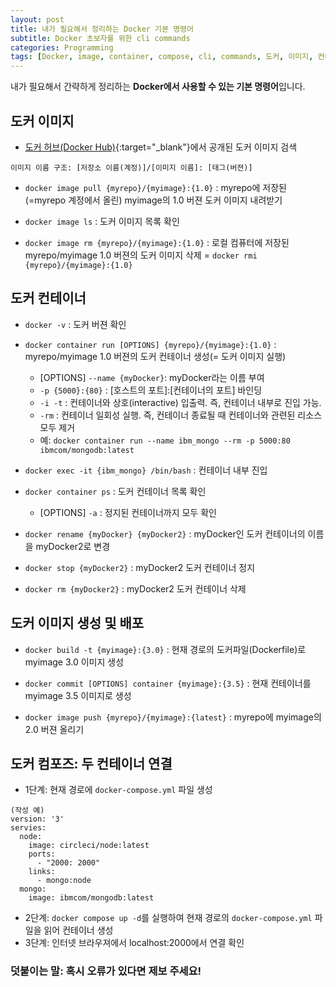 ```yaml
---
layout: post
title: 내가 필요해서 정리하는 Docker 기본 명령어
subtitle: Docker 초보자를 위한 cli commands
categories: Programming
tags: [Docker, image, container, compose, cli, commands, 도커, 이미지, 컨테이너, 명령어]
---
```

  
내가 필요해서 간략하게 정리하는 **Docker에서 사용할 수 있는 기본 명령어**입니다.
  
   
## 도커 이미지
  
- [도커 허브(Docker Hub)](https://hub.docker.com/){:target="_blank"}에서 공개된 도커 이미지 검색 
  
```
이미지 이름 구조: [저장소 이름(계정)]/[이미지 이름]: [태그(버젼)]
```
   
- `docker image pull {myrepo}/{myimage}:{1.0}` : myrepo에 저장된(=myrepo 계정에서 올린) myimage의 1.0 버젼 도커 이미지 내려받기 
  
- `docker image ls` : 도커 이미지 목록 확인
  
- `docker image rm {myrepo}/{myimage}:{1.0}` : 로컬 컴퓨터에 저장된 myrepo/myimage 1.0 버젼의 도커 이미지 삭제 
  = `docker rmi {myrepo}/{myimage}:{1.0}` 


## 도커 컨테이너
  
- `docker -v` : 도커 버젼 확인     
  
- `docker container run [OPTIONS] {myrepo}/{myimage}:{1.0}` : myrepo/myimage 1.0 버젼의 도커 컨테이너 생성(= 도커 이미지 실행)
  - [OPTIONS] `--name {myDocker}`: myDocker라는 이름 부여  
  - `-p {5000}:{80}` : [호스트의 포트]:[컨테이너의 포트] 바인딩
  - `-i -t` : 컨테이너와 상호(interactive) 입출력. 즉, 컨테이너 내부로 진입 가능. 
  - `-rm` : 컨테이너 일회성 실행. 즉, 컨테이너 종료될 때 컨테이너와 관련된 리소스 모두 제거 
  - 예: `docker container run --name ibm_mongo --rm -p 5000:80 ibmcom/mongodb:latest`
  
- `docker exec -it {ibm_mongo} /bin/bash` : 컨테이너 내부 진입 
  
- `docker container ps` : 도커 컨테이너 목록 확인 
  - [OPTIONS] `-a` : 정지된 컨테이너까지 모두 확인  
- `docker rename {myDocker} {myDocker2}` : myDocker인 도커 컨테이너의 이름을 myDocker2로 변경
- `docker stop {myDocker2}` : myDocker2 도커 컨테이너 정지 
- `docker rm {myDocker2}` : myDocker2 도커 컨테이너 삭제
  
## 도커 이미지 생성 및 배포 
  
- `docker build -t {myimage}:{3.0}` : 현재 경로의 도커파일(Dockerfile)로 myimage 3.0 이미지 생성 
  
- `docker commit [OPTIONS] container {myimage}:{3.5}` : 현재 컨테이너를 myimage 3.5 이미지로 생성 
  
- `docker image push {myrepo}/{myimage}:{latest}` : myrepo에 myimage의 2.0 버젼 올리기 
  
## 도커 컴포즈: 두 컨테이너 연결 
  
- 1단계: 현재 경로에 `docker-compose.yml` 파일 생성 
```
(작성 예)
version: '3'
servies: 
  node: 
    image: circleci/node:latest
    ports: 
      - "2000: 2000"
    links: 
      - mongo:node 
  mongo: 
    image: ibmcom/mongodb:latest
```
- 2단계: `docker compose up -d`를 실행하여 현재 경로의 `docker-compose.yml` 파일을 읽어 컨테이너 생성 
- 3단계: 인터넷 브라우져에서 localhost:2000에서 연결 확인  
  
  
### 덧붙이는 말: 혹시 오류가 있다면 제보 주세요!
  
